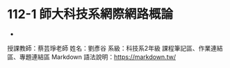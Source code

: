 # 112-1 師大科技系網際網路概論
-
授課教師：蔡芸琤老師
姓名：劉彥谷
系級：科技系2年級
課程筆記區、作業連結區、專題連結區
Markdown 語法說明：https://markdown.tw/
